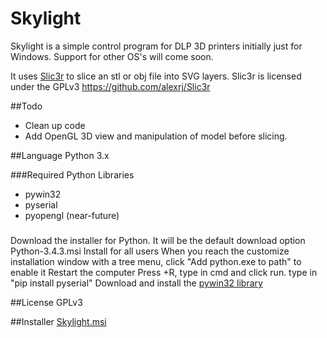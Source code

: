 # Skylight
Skylight is a simple control program for DLP 3D printers initially just for Windows. Support for other OS's will come soon.

It uses [Slic3r](http://slic3r.org/) to slice an stl or obj file into SVG layers. Slic3r is licensed under the GPLv3
https://github.com/alexrj/Slic3r

##Todo
- Clean up code
- Add OpenGL 3D view and manipulation of model before slicing.


##Language
Python 3.x

###Required Python Libraries
- pywin32
- pyserial
- pyopengl (near-future)

###

Download the installer for Python. It will be the default download option  Python-3.4.3.msi
Install for all users
When you reach the customize installation window with a tree menu, click "Add python.exe to path" to enable it
Restart the computer
Press <Start>+R, type in cmd and click run.
type in "pip install pyserial"
Download and install the [pywin32 library](http://sourceforge.net/projects/pywin32/files/pywin32/Build%20219/pywin32-219.win32-py3.4.exe/download)



##License
GPLv3

##Installer
[Skylight.msi](https://www.dropbox.com/s/0qiyhx94wy5ncft/Skylight-0.251-win32.msi?dl=0)
